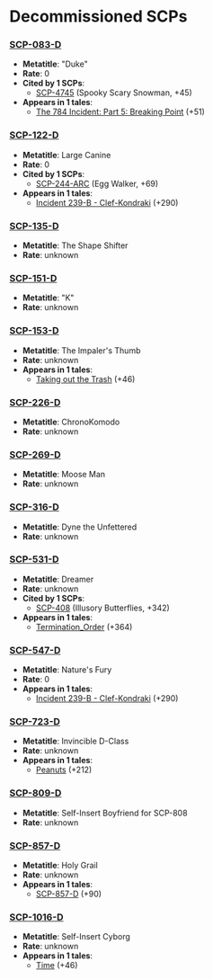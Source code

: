 # Decommissioned SCPs

### [SCP-083-D](https://scp-wiki.wikidot.com/decomm:scp-083-d)
- **Metatitle**: "Duke"
- **Rate**: 0
- **Cited by 1 SCPs**:
    - [SCP-4745](https://scp-wiki.wikidot.com/scp-4745) (Spooky Scary Snowman, +45)
- **Appears in 1 tales**:
    - [The 784 Incident: Part 5: Breaking Point](https://scp-wiki.wikidot.com/784incident5) (+51)

### [SCP-122-D](https://scp-wiki.wikidot.com/decomm:scp-122-d)
- **Metatitle**: Large Canine
- **Rate**: 0
- **Cited by 1 SCPs**:
    - [SCP-244-ARC](https://scp-wiki.wikidot.com/scp-244-arc) (Egg Walker, +69)
- **Appears in 1 tales**:
    - [Incident 239-B - Clef-Kondraki](https://scp-wiki.wikidot.com/incident-239-b-clef-kondraki) (+290)

### [SCP-135-D](https://scp-wiki.wikidot.com/decomm:scp-135-d)
- **Metatitle**: The Shape Shifter
- **Rate**: unknown

### [SCP-151-D](https://scp-wiki.wikidot.com/decomm:scp-151-d)
- **Metatitle**: "K"
- **Rate**: unknown

### [SCP-153-D](https://scp-wiki.wikidot.com/decomm:scp-153-d)
- **Metatitle**: The Impaler's Thumb
- **Rate**: unknown
- **Appears in 1 tales**:
    - [Taking out the Trash](https://scp-wiki.wikidot.com/taking-out-the-trash) (+46)

### [SCP-226-D](https://scp-wiki.wikidot.com/decomm:scp-226-d)
- **Metatitle**: ChronoKomodo
- **Rate**: unknown

### [SCP-269-D](https://scp-wiki.wikidot.com/decomm:scp-269-d)
- **Metatitle**: Moose Man
- **Rate**: unknown

### [SCP-316-D](https://scp-wiki.wikidot.com/decomm:scp-316-d)
- **Metatitle**: Dyne the Unfettered
- **Rate**: unknown

### [SCP-531-D](https://scp-wiki.wikidot.com/decomm:scp-531-d)
- **Metatitle**: Dreamer
- **Rate**: unknown
- **Cited by 1 SCPs**:
    - [SCP-408](https://scp-wiki.wikidot.com/scp-408) (Illusory Butterflies, +342)
- **Appears in 1 tales**:
    - [Termination_Order](https://scp-wiki.wikidot.com/termination-order) (+364)

### [SCP-547-D](https://scp-wiki.wikidot.com/decomm:scp-547-d)
- **Metatitle**: Nature's Fury
- **Rate**: 0
- **Appears in 1 tales**:
    - [Incident 239-B - Clef-Kondraki](https://scp-wiki.wikidot.com/incident-239-b-clef-kondraki) (+290)

### [SCP-723-D](https://scp-wiki.wikidot.com/decomm:scp-723-d)
- **Metatitle**: Invincible D-Class
- **Rate**: unknown
- **Appears in 1 tales**:
    - [Peanuts](https://scp-wiki.wikidot.com/peanuts) (+212)

### [SCP-809-D](https://scp-wiki.wikidot.com/decomm:scp-809-d)
- **Metatitle**: Self-Insert Boyfriend for SCP-808
- **Rate**: unknown

### [SCP-857-D](https://scp-wiki.wikidot.com/decomm:scp-857-d)
- **Metatitle**: Holy Grail
- **Rate**: unknown
- **Appears in 1 tales**:
    - [SCP-857-D](https://scp-wiki.wikidot.com/scp-857-d) (+90)

### [SCP-1016-D](https://scp-wiki.wikidot.com/decomm:scp-1016-d)
- **Metatitle**: Self-Insert Cyborg
- **Rate**: unknown
- **Appears in 1 tales**:
    - [Time](https://scp-wiki.wikidot.com/time) (+46)


